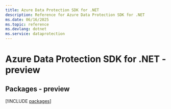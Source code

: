 ```yaml
---
title: Azure Data Protection SDK for .NET
description: Reference for Azure Data Protection SDK for .NET
ms.date: 06/16/2025
ms.topic: reference
ms.devlang: dotnet
ms.service: dataprotection
---
```

# Azure Data Protection SDK for .NET - preview
## Packages - preview
[!INCLUDE [packages](data-protection-index.md)]
